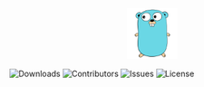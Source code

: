 
<p align="center"> <a href="https://golang.org" target="_blank" rel="noreferrer"> <img src="https://raw.githubusercontent.com/devicons/devicon/master/icons/go/go-original.svg" alt="go" width="90" height="90"/> </a> </p>

![Downloads](https://img.shields.io/github/downloads/Rhiadc/betcontrol/total) ![Contributors](https://img.shields.io/github/contributors/Rhiadc/betcontrol?color=dark-green) ![Issues](https://img.shields.io/github/issues/Rhiadc/betcontrol) ![License](https://img.shields.io/github/license/Rhiadc/betcontrol) 
